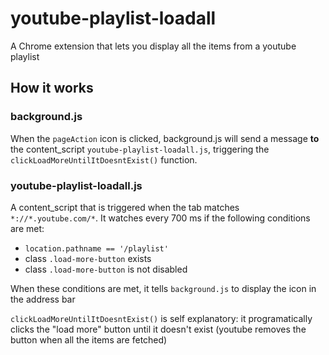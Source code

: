 # youtube-playlist-loadall
A Chrome extension that lets you display all the items from a youtube playlist

## How it works

### background.js
When the `pageAction` icon is clicked, background.js will send a message **to** the content_script `youtube-playlist-loadall.js`, triggering the `clickLoadMoreUntilItDoesntExist()` function.

### youtube-playlist-loadall.js
A content_script that is triggered when the tab matches `*://*.youtube.com/*`. It watches every 700 ms if the following conditions are met:

- `location.pathname == '/playlist'`
- class `.load-more-button` exists
- class `.load-more-button` is not disabled

When these conditions are met, it tells `background.js` to display the icon in the address bar

`clickLoadMoreUntilItDoesntExist()` is self explanatory: it programatically clicks the "load more" button until it doesn't exist (youtube removes the button when all the items are fetched)